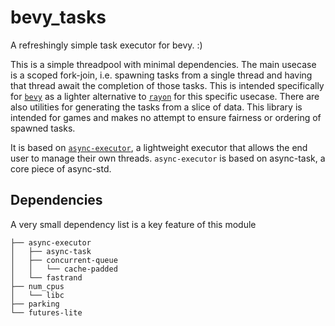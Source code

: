 # bevy_tasks

A refreshingly simple task executor for bevy. :)

This is a simple threadpool with minimal dependencies. The main usecase is a scoped fork-join, i.e. spawning tasks from
a single thread and having that thread await the completion of those tasks. This is intended specifically for
[`bevy`][bevy] as a lighter alternative to [`rayon`][rayon] for this specific usecase. There are also utilities for
generating the tasks from a slice of data. This library is intended for games and makes no attempt to ensure fairness
or ordering of spawned tasks.

It is based on [`async-executor`][async-executor], a lightweight executor that allows the end user to manage their own threads.
`async-executor` is based on async-task, a core piece of async-std.

[bevy]: https://bevyengine.org
[rayon]: https://github.com/rayon-rs/rayon
[async-executor]: https://github.com/stjepang/async-executor

## Dependencies

A very small dependency list is a key feature of this module

```
├── async-executor
│   ├── async-task
│   ├── concurrent-queue
│   │   └── cache-padded
│   └── fastrand
├── num_cpus
│   └── libc
├── parking
└── futures-lite
```
